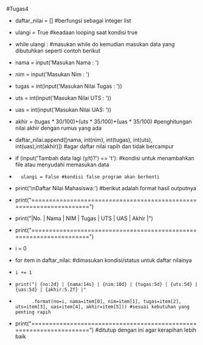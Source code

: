 #Tugas4

- daftar_nilai = [] #berfungsi sebagai integer list

- ulangi = True #keadaan looping saat kondisi true
- while ulangi : #masukan while do kemudian masukan data yang dibutuhkan seperti contoh berikut
-    nama = input('Masukan Nama : ')
-    nim = input('Masukan Nim : ')
-    tugas = int(input('Masukan Nilai Tugas : '))
-    uts = int(input('Masukan Nilai UTS : '))
-    uas = int(input('Masukan Nilai UAS: '))
-    akhir = (tugas * 30/100)+(uts * 35/100)+(uas * 35/100) #penghitungan nilai akhir dengan rumus yang ada

-   daftar_nilai.append([nama, int(nim), int(tugas), int(uts), int(uas),int(akhir)]) #agar daftar nilai rapih dan tidak bercampur
-   if  (input('Tambah data lagi (y/t)?') == 't'): #kondisi untuk menambahkan file atau menyudahi memasukan data
-       ulangi = False #kondisi false program akan berhenti

- print('\nDaftar Nilai Mahasiswa:')    #berikut adalah format hasil outputnya
- print("====================================================================")
- print("|No. |      Nama      |    NIM     | Tugas |  UTS  |  UAS  | Akhir |")
- print("====================================================================")
- i = 0
- for item in daftar_nilai: #dimasukan kondisi/status untuk daftar nilainya
-     i += 1
-     print("| {no:2d} | {nama:14s} | {nim:10d} | {tugas:5d} | {uts:5d} | {uas:5d} | {akhir:5.2f} |"
-           .format(no=i, nama=item[0], nim=item[1], tugas=item[2], uts=item[3], uas=item[4], akhir=item[5])) #sesuai kebutuhan yang penting rapih
- print("====================================================================") #ditutup dengan ini agar kerapihan lebih baik
